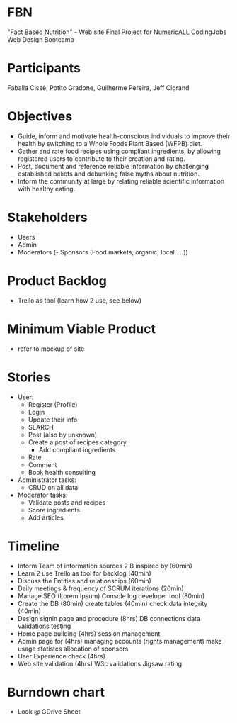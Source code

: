 # FBN
"Fact Based Nutrition" - Web site
Final Project for NumericALL CodingJobs Web Design Bootcamp

# Participants
Faballa Cissé, Potito Gradone, Guilherme Pereira, Jeff Cigrand

# Objectives
- Guide, inform and motivate health-conscious individuals to improve their health by switching to a Whole Foods Plant Based (WFPB) diet.
- Gather and rate food recipes using compliant ingredients, by allowing registered users to contribute to their creation and rating.
- Post, document and reference reliable information by challenging established beliefs and debunking false myths about nutrition.
- Inform the community at large by relating reliable scientific information with healthy eating.

# Stakeholders
- Users
- Admin
- Moderators
(- Sponsors (Food markets, organic, local.....))

# Product Backlog
- Trello as tool (learn how 2 use, see below)

# Minimum Viable Product
- refer to mockup of site

# Stories
- User:
	- Register (Profile)
	- Login
	- Update their info
	- SEARCH
	- Post (also by unknown)
	- Create a post of recipes category
		- Add compliant ingredients
	- Rate
	- Comment
	- Book health consulting
- Administrator tasks:
	- CRUD on all data
- Moderator tasks:
	- Validate posts and recipes
	- Score ingredients
	- Add articles

# Timeline
- Inform Team of information sources 2 B inspired by (60min)
- Learn 2 use Trello as tool for backlog (40min)
- Discuss the Entities and relationships (60min)
- Daily meetings & frequency of SCRUM iterations (20min)
- Manage SEO (Lorem Ipsum)
	Console log developer tool (80min)
- Create the DB (80min)
	create tables (40min)
	check data integrity (40min)
- Design signin page and procedure (8hrs)
	DB connections
	data validations
	testing
- Home page building (4hrs)
	session management
- Admin page for (4hrs)
	managing accounts (rights management)
	make usage statistcs
	allocation of sponsors
- User Experience check (4hrs)
- Web site validation (4hrs)
	W3c validations
	Jigsaw rating

# Burndown chart
- Look @ GDrive Sheet
